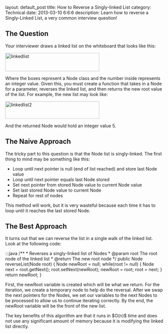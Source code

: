 layout: default_post
title: How to Reverse a Singly-linked List
category: Technical
date: 2013-03-10 6:6:6
description: Learn how to reverse a Singly-Linked List, a very common interview question!

<h2>The Question</h2>
<p>Your interviewer draws a linked list on the whiteboard that looks like this:</p>

<img src="/static/images/linkedlist-300x58.png" alt="linkedlist" width="300" height="58" />

<p>Where the boxes represent a Node class and the number inside represents an integer value.  Given this, you must create a function that takes in a Node for a parameter, reverses the linked list, and then returns the new root value of the list.  For example, the new list may look like:</p>

<img src="/static/images/linkedlist2-300x55.png" alt="linkedlist2" width="300" height="55" />

<p>And the returned Node would hold an integer value 5.</p>

<h2>The Naive Approach</h2>
<p>The tricky part to this question is that the Node list is singly-linked.  The first thing to mind may be something like this:</p>

<ul>
	<li>Loop until next pointer is null (end of list reached) and store last Node value</li>
	<li>Loop until next pointer equals last Node stored</li>
	<li>Set next pointer from stored Node value to current Node value</li>
	<li>Set last stored Node value to current Node</li>
	<li>Repeat for rest of nodes</li>
</ul>

<p>This method will work, but it is very wasteful because each time it has to loop until it reaches the last stored Node.
</p>

<h2>The Best Approach</h2>
<p>
It turns out that we can reverse the list in a single walk of the linked list.  Look at the following code:
</p>
    :::java
    /**
     * Reverses a singly-linked list of Nodes
     * @param root The root node of the linked list
     * @return The new root node
     */
    public Node reverseList(Node root) {
      Node newRoot = null;
      while(root != null) {
        Node next = root.getNext();
        root.setNext(newRoot);
        newRoot = root;
        root = next;
      }
      return newRoot;
    }

<p>
First, the newRoot variable is created which will be what we return.  For the iteration, we create a temporary node to help do the reversal.  After we swap the next pointers for the Nodes, we set our variables to the next Nodes to be processed to allow us to continue iterating correctly.  By the end, the newRoot variable will be the front of the new list.
</p>
<p>
The key benefits of this algorithm are that it runs in $O(n)$ time and does not use any significant amount of memory because it is modifying the linked list directly.
</p>